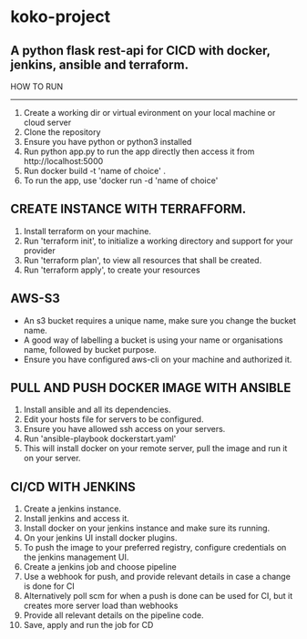 # koko-project
A python flask rest-api for CICD with docker, jenkins, ansible and terraform.
----------------------
HOW TO RUN
______________________
1. Create a working dir or virtual evironment on your local machine or cloud server
2. Clone the repository
3. Ensure you have python or python3 installed
4. Run python app.py to run the app directly then access it from http://localhost:5000
5. Run docker build -t 'name of choice' .
6. To run the app, use 'docker run -d 'name of choice' 

CREATE INSTANCE WITH TERRAFFORM.
---------------------------------
1. Install terraform on your machine.
2. Run 'terraform init', to initialize a working directory and support for your provider
3. Run 'terraform plan', to view all resources that shall be created.
4. Run 'terraform apply', to create your resources

AWS-S3
---------------------------------------
- An s3 bucket requires a unique name, make sure you change the bucket name. 
- A good way of labelling a bucket is using your name or organisations name, followed by bucket purpose.
- Ensure you have configured aws-cli on your machine and authorized it.

PULL AND PUSH DOCKER IMAGE WITH ANSIBLE
-----------------------------------------
1. Install ansible and all its dependencies.
2. Edit your hosts file for servers to be configured.
3. Ensure you have allowed ssh access on your servers.
4. Run 'ansible-playbook dockerstart.yaml'
5. This will install docker on your remote server, pull the image and run it on your server.

CI/CD WITH JENKINS
--------------------
1. Create a jenkins instance.
2. Install jenkins and access it.
3. Install docker on your jenkins instance and make sure its running.
4. On your jenkins UI install docker plugins.
5. To push the image to your preferred registry, configure credentials on the jenkins management UI.
6. Create a jenkins job and choose pipeline
7. Use a webhook for push, and provide relevant details in case a change is done for CI
8. Alternatively poll scm for when a push is done can be used for CI, but it creates more server load than webhooks 
7. Provide all relevant details on the pipeline code.
8. Save, apply and run the job for CD
